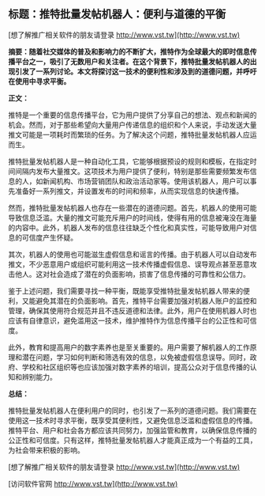 ## **标题：推特批量发帖机器人：便利与道德的平衡**

[想了解推广相关软件的朋友请登录 http://www.vst.tw](http://www.vst.tw)

**摘要：随着社交媒体的普及和影响力的不断扩大，推特作为全球最大的即时信息传播平台之一，吸引了无数用户和关注者。在这个背景下，推特批量发帖机器人的出现引发了一系列讨论。本文将探讨这一技术的便利性和涉及到的道德问题，并呼吁在使用中寻求平衡。**

**正文：**

推特是一个重要的信息传播平台，它为用户提供了分享自己的想法、观点和新闻的机会。然而，对于那些希望向大量用户传递信息的组织和个人来说，手动发送大量推文可能是一项耗时而繁琐的任务。为了解决这个问题，推特批量发帖机器人应运而生。

推特批量发帖机器人是一种自动化工具，它能够根据预设的规则和模板，在指定时间间隔内发布大量推文。这项技术为用户提供了便利，特别是那些需要频繁发布信息的人，如新闻机构、市场营销团队和政治活动家等。使用该机器人，用户可以事先准备好一系列推文，并设置发布的时间和频率，从而实现信息的快速传播。

然而，推特批量发帖机器人也存在一些潜在的道德问题。首先，机器人的使用可能导致信息泛滥。大量的推文可能充斥用户的时间线，使得有用的信息被淹没在海量的内容中。此外，机器人发布的信息往往缺乏个性化和真实性，可能导致用户对信息的可信度产生怀疑。

其次，机器人的使用也可能滋生虚假信息和谣言的传播。由于机器人可以自动发布推文，不少恶意用户或组织可能利用这一技术传播虚假信息、误导观点甚至恶意攻击他人。这对社会造成了潜在的负面影响，损害了信息传播的可靠性和公信力。

鉴于上述问题，我们需要寻找一种平衡，既能享受推特批量发帖机器人带来的便利，又能避免其潜在的负面影响。首先，推特平台需要加强对机器人账户的监控和管理，确保其使用符合规范并且不违反道德和法律。此外，用户在使用机器人时也应该有自律意识，避免滥用这一技术，维护推特作为信息传播平台的公正性和可信度。

此外，教育和提高用户的数字素养也是至关重要的。用户需要了解机器人的工作原理和潜在问题，学习如何判断和筛选有效的信息，以免被虚假信息误导。同时，政府、学校和社区组织等也应该加强对数字素养的培训，提高公众对于信息传播的认知和辨别能力。

**总结：**

推特批量发帖机器人在便利用户的同时，也引发了一系列的道德问题。我们需要在使用这一技术时寻求平衡，既享受其便利性，又避免信息泛滥和虚假信息的传播。推特平台、用户和社会各方都应该共同努力，加强监管和教育，以确保信息传播的公正性和可信度。只有这样，推特批量发帖机器人才能真正成为一个有益的工具，为社会带来积极的影响。

[想了解推广相关软件的朋友请登录 http://www.vst.tw](http://www.vst.tw)


[访问软件官网 http://www.vst.tw](http://www.vst.tw)
